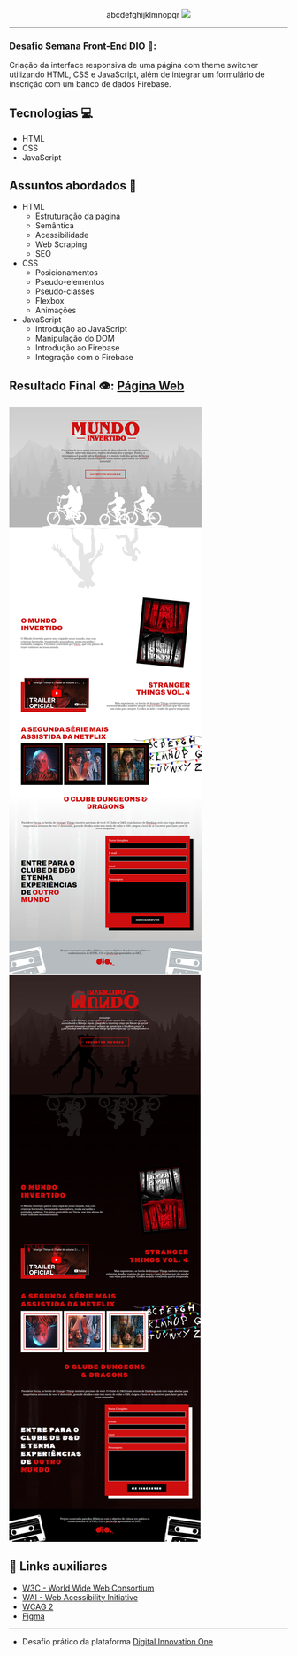 <p align="center">abcdefghijklmnopqr
    <img width="300" src="https://davi-perdigao.github.io/Mundo_Invertido/assets/images/banner/logo.svg">
</p>

-------

### Desafio Semana Front-End DIO 🎯:

  Criação da interface responsiva de uma página com theme switcher utilizando HTML, CSS e JavaScript, além de integrar um formulário de inscrição com um banco de dados Firebase.

## Tecnologias 💻 
- HTML
- CSS
- JavaScript

## Assuntos abordados 💬 
- HTML
    - Estruturação da página 
    - Semântica
    - Acessibilidade
    - Web Scraping
    - SEO
- CSS
    - Posicionamentos
    - Pseudo-elementos
    - Pseudo-classes
    - Flexbox
    - Animações 
- JavaScript
    - Introdução ao JavaScript
    - Manipulação do DOM
    - Introdução ao Firebase
    - Integração com o Firebase

## Resultado Final 👁️: [Página Web](https://davi-perdigao.github.io/Mundo_Invertido/) 

 ![Modo - White](https://github.com/Davi-Perdigao/Mundo_Invertido/blob/main/assets/images/site/White.png?raw=true)
 ![Modo - Dark](https://github.com/Davi-Perdigao/Mundo_Invertido/blob/main/assets/images/site/Dark.png?raw=true)

## 🔗 Links auxiliares

- [W3C - World Wide Web Consortium](http://w3c.org)
- [WAI - Web Acessibility Initiative](https://www.w3.org/WAI/)
- [WCAG 2](https://www.w3.org/WAI/WCAG21/quickref/) 
- [Figma](https://www.figma.com/file/I3Q42CcVUziRN3iMfTrbfb/Stranger-Things?node-id=0%3A1)

***

- Desafio prático da plataforma [Digital Innovation One](https://web.digitalinnovation.one/home "Digital Innovation One")
